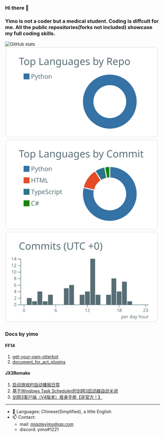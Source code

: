 ### Hi there 👋

### Yimo is not a coder but a medical student. Coding is diffcult for me. All the pubilc repositories(forks not included) showcase my full coding skills.

![GitHub stats](https://github-readme-stats.vercel.app/api?username=yimo0908&show_icons=true&theme=vue)
![](https://raw.githubusercontent.com/yimo0908/github-profile-summary-cards/master/profile-summary-card-output/default/1-repos-per-language.svg)
![](https://raw.githubusercontent.com/yimo0908/github-profile-summary-cards/master/profile-summary-card-output/default/2-most-commit-language.svg)
![](https://raw.githubusercontent.com/yimo0908/github-profile-summary-cards/master/profile-summary-card-output/default/4-productive-time.svg)

### Docs by yimo

#### FF14
1. [get-your-own-otterbot](https://yimo0908.github.io/get-your-own-otterbot/#/)
2. [document_for_act_plugins](https://yimo0908.github.io/document_for_act_plugins/#/)

#### JX3Remake
1. [启动游戏时自动播报日常](https://www.jx3box.com/tool/41633)
2. [基于Windows Task Scheduler的剑网3启动器自动关闭](https://www.jx3box.com/tool/35850)
3. [剑网3客户端（V4版本）瘦身手册【非官方！】](https://www.jx3box.com/tool/35851)


---

- 💬 Languages: Chinese(Simplified), a little English
- 📫 Contact: 
  - mail: miqoteyimo@qq.com
  - discord: yimo#1221



